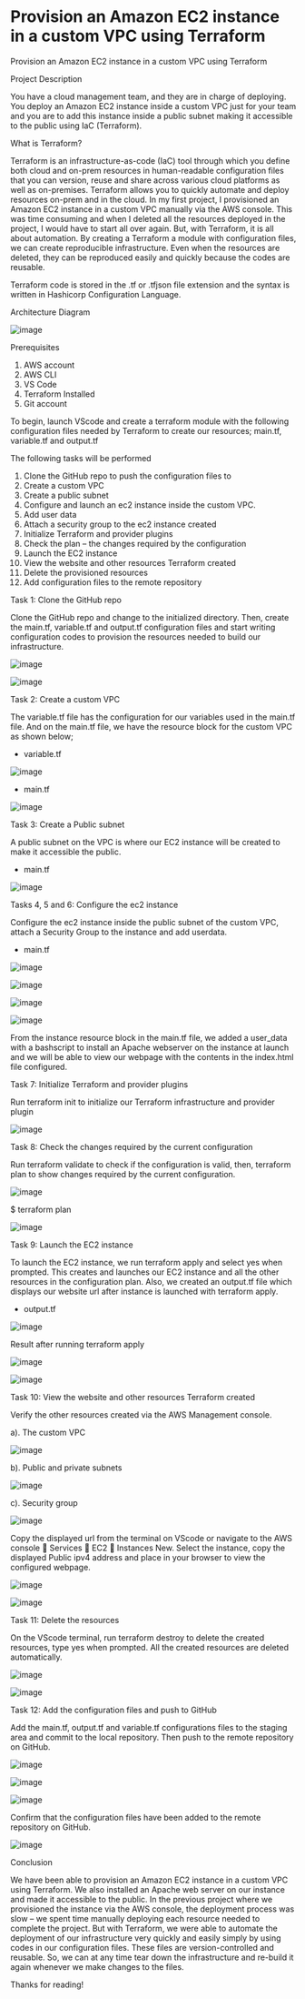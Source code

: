 # Provision an Amazon EC2 instance in a custom VPC using Terraform
Provision an Amazon EC2 instance in a custom VPC using Terraform


Project Description

You have a cloud management team, and they are in charge of deploying. You deploy an Amazon EC2 instance inside a custom VPC just for your team and you are to add this instance inside a public subnet making it accessible to the public using IaC (Terraform).


What is Terraform?

Terraform is an infrastructure-as-code (IaC) tool through which you define both cloud and on-prem resources in human-readable configuration files that you can version, reuse and share across various cloud platforms as well as on-premises. 
Terraform allows you to quickly automate and deploy resources on-prem and in the cloud. In my first project, I provisioned an Amazon EC2 instance in a custom VPC manually via the AWS console. This was time consuming and when I deleted all the resources deployed in the project, I would have to start all over again. But, with Terraform, it is all about automation. By creating a Terraform a module with configuration files, we can create reproducible infrastructure. Even when the resources are deleted, they can be reproduced easily and quickly because the codes are reusable.

Terraform code is stored in the .tf or .tfjson file extension and the syntax is written in Hashicorp Configuration Language.

Architecture Diagram

![image](https://user-images.githubusercontent.com/74336816/215671409-7dcf4b40-9f3a-43dd-975a-56e923d12e12.png)


Prerequisites
1. AWS account
2. AWS CLI 
3. VS Code 
4. Terraform Installed
5. Git account

To begin, launch VScode and create a terraform module with the following configuration files needed by Terraform to create our resources; main.tf, variable.tf and output.tf

The following tasks will be performed
1. Clone the GitHub repo to push the configuration files to
2. Create a custom VPC
3. Create a public subnet
4. Configure and launch an ec2 instance inside the custom VPC.
5. Add user data
6. Attach a security group to the ec2 instance created
7. Initialize Terraform and provider plugins
8. Check the plan – the changes required by the configuration
9. Launch the EC2 instance
10. View the website and other resources Terraform created
11. Delete the provisioned resources
12. Add configuration files to the remote repository


Task 1: Clone the GitHub repo

Clone the GitHub repo and change to the initialized directory. Then, create the main.tf, variable.tf and output.tf configuration files and start writing configuration codes to provision the resources needed to build our infrastructure.

![image](https://user-images.githubusercontent.com/74336816/215671717-59a2d31e-0c0a-475c-ac35-7dbb8a71d8a3.png)


![image](https://user-images.githubusercontent.com/74336816/215671743-bd01031a-b833-4a4c-88b7-da3917a848b4.png)





Task 2: Create a custom VPC

The variable.tf file has the configuration for our variables used in the main.tf file. And on the main.tf file, we have the resource block for the custom VPC as shown below;

- variable.tf

![image](https://user-images.githubusercontent.com/74336816/215726535-e367bed5-0dce-4778-a46b-5fd3fd71951f.png)

- main.tf

![image](https://user-images.githubusercontent.com/74336816/215726673-0c41db33-595f-44ec-8353-9c49597291b5.png)




Task 3: Create a Public subnet

A public subnet on the VPC is where our EC2 instance will be created to make it accessible the public.

- main.tf

![image](https://user-images.githubusercontent.com/74336816/215727012-7b74e50a-e0dd-4ba9-9072-4558086dd45e.png)




Tasks 4, 5 and 6: Configure the ec2 instance 

Configure the ec2 instance inside the public subnet of the custom VPC, attach a Security Group to the instance and add userdata.

- main.tf

![image](https://user-images.githubusercontent.com/74336816/215727270-0d3defdd-01e7-4ab3-949b-ec86000fee6d.png)

![image](https://user-images.githubusercontent.com/74336816/215727375-281778e7-9e8b-44e3-930d-ec7d9326712f.png)

![image](https://user-images.githubusercontent.com/74336816/215727507-23883dcd-fdb2-48da-b38c-1f7ace145d47.png)

![image](https://user-images.githubusercontent.com/74336816/215727552-3a24a74d-d85f-459f-b1cf-956f8da79be8.png)


From the instance resource block in the main.tf file, we added a user_data with a bashscript to install an Apache webserver on the instance at launch and we will be able to view our webpage with the contents in the index.html file configured.





Task 7: Initialize Terraform and provider plugins

Run terraform init to initialize our Terraform infrastructure and provider plugin

![image](https://user-images.githubusercontent.com/74336816/215727752-57ad4602-4075-4a15-8688-220656338854.png)





Task 8: Check the changes required by the current configuration

Run terraform validate to check if the configuration is valid, then, terraform plan to show changes required by the current configuration.

![image](https://user-images.githubusercontent.com/74336816/215727968-8a3a1cf0-2de1-40b2-b17f-2764a99613fc.png)

$ terraform plan

![image](https://user-images.githubusercontent.com/74336816/215728106-b37aeb1a-4504-42b3-844a-9dd2a44c0c43.png)





Task 9: Launch the EC2 instance

To launch the EC2 instance, we run terraform apply and select yes when prompted. This creates and launches our EC2 instance and all the other resources in the configuration plan.
Also, we created an output.tf file which displays our website url after instance is launched with terraform apply.

- output.tf

![image](https://user-images.githubusercontent.com/74336816/215728302-42edb353-9887-43ec-9472-091bcd9c8bfb.png)


Result after running terraform apply

![image](https://user-images.githubusercontent.com/74336816/215728411-094030d6-16c1-4e1e-a1b6-9e8f4022639e.png)

![image](https://user-images.githubusercontent.com/74336816/215728473-1ca9f1e3-b94c-48bd-bf55-8be8146077c6.png)




Task 10: View the website and other resources Terraform created

Verify the other resources created via the AWS Management console.
    
a). The custom VPC

![image](https://user-images.githubusercontent.com/74336816/215728778-6cbf7abc-bdaf-41f8-89a0-afa0a6c46dd4.png)

b). Public and private subnets

![image](https://user-images.githubusercontent.com/74336816/215728960-b7c3625c-0f08-49c4-bdeb-1f2273b94cc9.png)

c). Security group

![image](https://user-images.githubusercontent.com/74336816/215729082-9f58fb63-7511-4d64-9d6b-3b194f0ef3ab.png)

Copy the displayed url from the terminal on VScode or navigate to the AWS console  Services  EC2  Instances New. Select the instance, copy the displayed Public ipv4 address and place in your browser to view the configured webpage.

![image](https://user-images.githubusercontent.com/74336816/215729219-91be1bae-08d0-4d23-9d2c-2f707af67c2f.png)

![image](https://user-images.githubusercontent.com/74336816/215729303-3880c989-b561-4927-9b52-8d51defbfb2e.png)





Task 11: Delete the resources

On the VScode terminal, run terraform destroy to delete the created resources, type yes when prompted. All the created resources are deleted automatically.

![image](https://user-images.githubusercontent.com/74336816/215729491-7451b2cb-2bd7-476a-bf4d-d57d1abab3a1.png)

![image](https://user-images.githubusercontent.com/74336816/215729572-3f5c9842-f57f-48b4-bf11-edee3b8ef574.png)





Task 12: Add the configuration files and push to GitHub

Add the main.tf, output.tf and variable.tf configurations files to the staging area and commit to the local repository. Then push to the remote repository on GitHub.


![image](https://user-images.githubusercontent.com/74336816/215729774-33468878-7bcc-459d-af33-cc25fa8c09a4.png)

![image](https://user-images.githubusercontent.com/74336816/215729820-e9749d27-6338-4511-8305-163caaf1d2cc.png)

![image](https://user-images.githubusercontent.com/74336816/215729891-7a2e5850-950f-402e-97c3-430344d91b8b.png)


Confirm that the configuration files have been added to the remote repository on GitHub.

![image](https://user-images.githubusercontent.com/74336816/215729999-724f0e98-0d89-4a4b-8bec-b45a0b745e7b.png)




Conclusion

We have been able to provision an Amazon EC2 instance in a custom VPC using Terraform. We also installed an Apache web server on our instance and made it accessible to the public. In the previous project where we provisioned the instance via the AWS console, the deployment process was slow – we spent time manually deploying each resource needed to complete the project. But with Terraform, we were able to automate the deployment of our infrastructure very quickly and easily simply by using codes in our configuration files. These files are version-controlled and reusable. So, we can at any time tear down the infrastructure and re-build it again whenever we make changes to the files.   



Thanks for reading!


